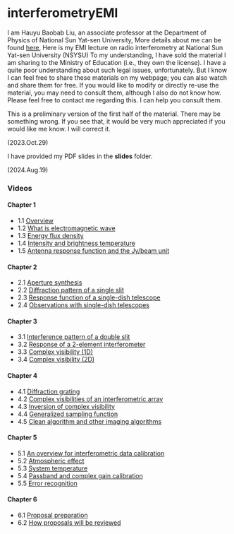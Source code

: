 # interferometryEMI

I am Hauyu Baobab Liu, an associate professor at the Department of Physics of National Sun Yat-sen University, More details about me can be found [here](https://baobabyoo.github.io/),
Here is my EMI lecture on radio interferometry at National Sun Yat-sen University (NSYSU)
To my understanding, I have sold the material I am sharing to the Ministry of Education (i.e., they own the license).
I have a quite poor understanding about such legal issues, unfortunately.
But I know I can feel free to share these materials on my webpage; you can also watch and share them for free.
If you would like to modify or directly re-use the material, you may need to consult them, although I also do not know how.
Please feel free to contact me regarding this. I can help you consult them.

This is a preliminary version of the first half of the material.
There may be something wrong.
If you see that, it would be very much appreciated if you would like me know.
I will correct it.

(2023.Oct.29)

I have provided my PDF slides in the **slides** folder.

(2024.Aug.19)

### Videos

#### Chapter 1
- 1.1 [Overview](https://drive.google.com/file/d/13HYdwR_idK3iLvv9jKMEa3pKNNo5ep0K/view?usp=drive_link)
- 1.2 [What is electromagnetic wave](https://drive.google.com/file/d/1CzyA_pMLyU7lSl3JLaQMsHvFmj1CpTnW/view?usp=drive_link)
- 1.3 [Energy flux density](https://drive.google.com/file/d/1Hdz3tKEYJ9dWa7mOvyLZcUibGnzy9Emh/view?usp=drive_link)
- 1.4 [Intensity and brightness temperature](https://drive.google.com/file/d/1-yayr-Qdy_S7UgvSxI0S_ZwO_MfxdA_8/view?usp=drive_link)
- 1.5 [Antenna response function and the Jy/beam unit](https://drive.google.com/file/d/12tyxWuFgQqd0ADAbaBxmAWd7XjqrVhZD/view?usp=drive_link)

#### Chapter 2
- 2.1 [Aperture synthesis](https://drive.google.com/file/d/1SU1hNcM--5NKrKSDBBCbhHh_VgifUXou/view?usp=drive_link)
- 2.2 [Diffraction pattern of a single slit](https://drive.google.com/file/d/1e-p3Oyu-B8Zrr9BlWwiLVcvEshw9k1-6/view?usp=drive_link)
- 2.3 [Response function of a single-dish telescope](https://drive.google.com/file/d/1OJe6F_crHsRJ5gHH1U3_mmAxbk8RMDj8/view?usp=drive_link)
- 2.4 [Observations with single-dish telescopes](https://drive.google.com/file/d/1V0HaCh91rFgCNxDxrZ37Fq-i8EwMIj5g/view?usp=drive_link)

#### Chapter 3
- 3.1 [Interference pattern of a double slit](https://drive.google.com/file/d/16q0ro3H_3PS_WbYpNkc69PVjiRh4fc6K/view?usp=drive_link)
- 3.2 [Response of a 2-element interferometer](https://drive.google.com/file/d/1CZIzGGkwVql9cSsybc8kivlXkHp7AmW3/view?usp=drive_link)
- 3.3 [Complex visibility (1D)](https://drive.google.com/file/d/1d16uW9qkwAU2mRsQBuSuWdk3CYJRpNj6/view?usp=drive_link)
- 3.4 [Complex visibility (2D)](https://drive.google.com/file/d/1_Qk9Go8GI9cfoC9E5697zFRhADEltPXv/view?usp=drive_link)

#### Chapter 4
- 4.1 [Diffraction grating](https://drive.google.com/file/d/1HATHUnFyrDKWNsv46XX8tMpyCFABXZIg/view?usp=drive_link)
- 4.2 [Complex visibilities of an interferometric array](https://drive.google.com/file/d/1QvcegdTvpUGw6YIffqaSB4W9k2PDqldF/view?usp=drive_link)
- 4.3 [Inversion of complex visibility](https://drive.google.com/file/d/1xTwdjbm4pX7HkT0azwBSIK1i5pPMpyrc/view?usp=drive_link)
- 4.4 [Generalized sampling function](https://drive.google.com/file/d/1y7qoSSfMi4kCtmjDPaYXNQCOz8zndSuG/view?usp=drive_link)
- 4.5 [Clean algorithm and other imaging algorithms](https://drive.google.com/file/d/1gmKILv9vvC49Of2y-nWQiC2oiWiO-jjd/view?usp=drive_link)

#### Chapter 5
- 5.1 [An overview for interferometric data calibration](https://drive.google.com/file/d/1oKk5ExJ7dUSyyEGS8SLsgDeEj7pBdbVX/view?usp=drive_link)
- 5.2 [Atmospheric effect](https://drive.google.com/file/d/1oOary_oQZLWhCX11s1hfej6iOul7uxQ1/view?usp=drive_link)
- 5.3 [System temperature](https://drive.google.com/file/d/1sr-JOVt2N_L6WMXrbeI3uywdHQcSge0b/view?usp=drive_link)
- 5.4 [Passband and complex gain calibration](https://drive.google.com/file/d/1MvCrCUMyap2LOb88nx9KvRjIO86pcH_i/view?usp=drive_link)
- 5.5 [Error recognition](https://drive.google.com/file/d/1KI9n61p9_w_EzX_vEfIHsgs-zoEMdErf/view?usp=drive_link)

#### Chapter 6
- 6.1 [Proposal preparation](https://drive.google.com/file/d/1AjsqInNkRA5Ke8pQJ4K6qAZPLHfvSrTH/view?usp=drive_link)
- 6.2 [How proposals will be reviewed](https://drive.google.com/file/d/1TL0v6MHjhzPTCOvjmI1jNcFnhYE3Xqbc/view?usp=drive_link)
